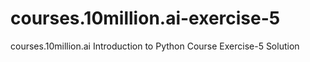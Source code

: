 # courses.10million.ai-exercise-5
courses.10million.ai Introduction to Python Course Exercise-5 Solution
